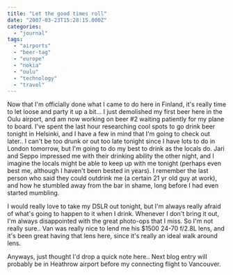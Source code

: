 ```yaml
---
title: "Let the good times roll"
date: "2007-03-23T15:28:15.000Z"
categories: 
  - "journal"
tags: 
  - "airports"
  - "beer-tag"
  - "europe"
  - "nokia"
  - "oulu"
  - "technology"
  - "travel"
---
```


Now that I'm officially done what I came to do here in Finland, it's really time to let loose and party it up a bit... I just demolished my first beer here in the Oulu airport, and am now working on beer #2 waiting patiently for my plane to board. I've spent the last hour researching cool spots to go drink beer tonight in Helsinki, and I have a few in mind that I'm going to check out later.. I can't be too drunk or out too late tonight since I have lots to do in London tomorrow, but I'm going to do my best to drink as the locals do. Jari and Seppo impressed me with their drinking ability the other night, and I imagine the locals might be able to keep up with me tonight (perhaps even best me, although I haven't been bested in years). I remember the last person who said they could outdrink me (a certain 21 yr old guy at work), and how he stumbled away from the bar in shame, long before I had even started mumbling.

I would really love to take my DSLR out tonight, but I'm always really afraid of what's going to happen to it when I drink. Whenever I don't bring it out, I'm always disappointed with the great photo-ops that I miss. So I'm not really sure.. Van was really nice to lend me his $1500 24-70 f/2.8L lens, and it's been great having that lens here, since it's really an ideal walk around lens.

Anyways, just thought I'd drop a quick note here.. Next blog entry will probably be in Heathrow airport before my connecting flight to Vancouver.
